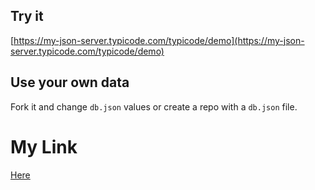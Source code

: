 ## Try it

[https://my-json-server.typicode.com/typicode/demo](https://my-json-server.typicode.com/typicode/demo)

## Use your own data

Fork it and change `db.json` values or create a repo with a `db.json` file.

# My Link
[Here](https://my-json-server.typicode.com/AlexanderHOtt/demo)

